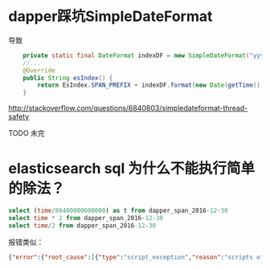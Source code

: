 
# dapper踩坑SimpleDateFormat

导致

```java
    private static final DateFormat indexDF = new SimpleDateFormat("yyyy-MM-dd");
    //...
    @Override
    public String esIndex() {
        return EsIndex.SPAN_PREFIX + indexDF.format(new Date(getTime() / NANO_TO_MILI));
    }
```    

http://stackoverflow.com/questions/6840803/simpledateformat-thread-safety

TODO 未完

# elasticsearch sql 为什么不能执行简单的除法？

```sql
select (time/86400000000000) as t from dapper_span_2016-12-30 
select time * 2 from dapper_span_2016-12-30 
select time/2 from dapper_span_2016-12-30 
```

报错类似：
```json
{"error":{"root_cause":[{"type":"script_exception","reason":"scripts of type [inline], operation [search] and lang [groovy] are disabled"}],"type":"search_phase_execution_exception","reason":"all shards failed","phase":"dfs","grouped":true,"failed_shards":[{"shard":0,"index":"dapper_span_2016-12-30","node":"WCglPu0fQXmv1E9vIZhPqw","reason":{"type":"script_exception","reason":"scripts of type [inline], operation [search] and lang [groovy] are disabled"}}]},"status":500}
```